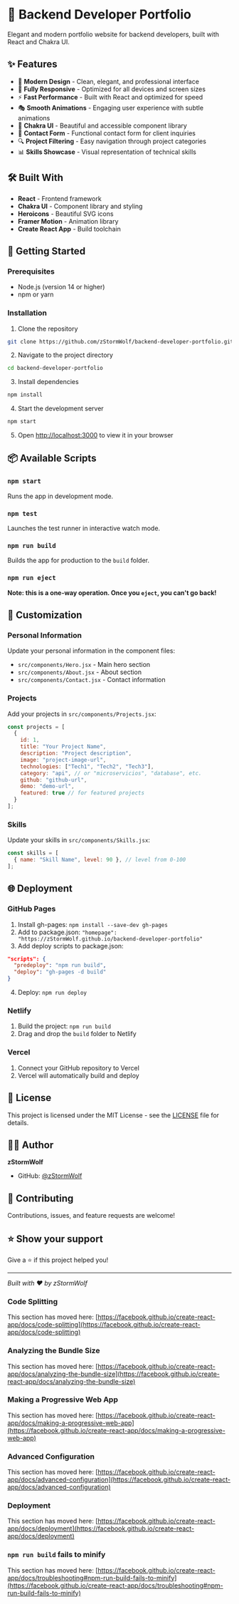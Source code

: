 # 🚀 Backend Developer Portfolio

Elegant and modern portfolio website for backend developers, built with React and Chakra UI.

## ✨ Features

- 🎨 **Modern Design** - Clean, elegant, and professional interface
- 📱 **Fully Responsive** - Optimized for all devices and screen sizes
- ⚡ **Fast Performance** - Built with React and optimized for speed
- 🎭 **Smooth Animations** - Engaging user experience with subtle animations
- 🌈 **Chakra UI** - Beautiful and accessible component library
- 📧 **Contact Form** - Functional contact form for client inquiries
- 🔍 **Project Filtering** - Easy navigation through project categories
- 📊 **Skills Showcase** - Visual representation of technical skills

## 🛠️ Built With

- **React** - Frontend framework
- **Chakra UI** - Component library and styling
- **Heroicons** - Beautiful SVG icons
- **Framer Motion** - Animation library
- **Create React App** - Build toolchain

## 🚀 Getting Started

### Prerequisites

- Node.js (version 14 or higher)
- npm or yarn

### Installation

1. Clone the repository
```bash
git clone https://github.com/zStormWolf/backend-developer-portfolio.git
```

2. Navigate to the project directory
```bash
cd backend-developer-portfolio
```

3. Install dependencies
```bash
npm install
```

4. Start the development server
```bash
npm start
```

5. Open [http://localhost:3000](http://localhost:3000) to view it in your browser

## 📦 Available Scripts

### `npm start`
Runs the app in development mode.

### `npm test`
Launches the test runner in interactive watch mode.

### `npm run build`
Builds the app for production to the `build` folder.

### `npm run eject`
**Note: this is a one-way operation. Once you `eject`, you can't go back!**

## 🎨 Customization

### Personal Information
Update your personal information in the component files:
- `src/components/Hero.jsx` - Main hero section
- `src/components/About.jsx` - About section
- `src/components/Contact.jsx` - Contact information

### Projects
Add your projects in `src/components/Projects.jsx`:
```javascript
const projects = [
  {
    id: 1,
    title: "Your Project Name",
    description: "Project description",
    image: "project-image-url",
    technologies: ["Tech1", "Tech2", "Tech3"],
    category: "api", // or "microservicios", "database", etc.
    github: "github-url",
    demo: "demo-url",
    featured: true // for featured projects
  }
];
```

### Skills
Update your skills in `src/components/Skills.jsx`:
```javascript
const skills = [
  { name: "Skill Name", level: 90 }, // level from 0-100
];
```

## 🌐 Deployment

### GitHub Pages
1. Install gh-pages: `npm install --save-dev gh-pages`
2. Add to package.json: `"homepage": "https://zStormWolf.github.io/backend-developer-portfolio"`
3. Add deploy scripts to package.json:
```json
"scripts": {
  "predeploy": "npm run build",
  "deploy": "gh-pages -d build"
}
```
4. Deploy: `npm run deploy`

### Netlify
1. Build the project: `npm run build`
2. Drag and drop the `build` folder to Netlify

### Vercel
1. Connect your GitHub repository to Vercel
2. Vercel will automatically build and deploy

## 📄 License

This project is licensed under the MIT License - see the [LICENSE](LICENSE) file for details.

## 👨‍💻 Author

**zStormWolf**
- GitHub: [@zStormWolf](https://github.com/zStormWolf)

## 🤝 Contributing

Contributions, issues, and feature requests are welcome!

## ⭐ Show your support

Give a ⭐️ if this project helped you!

---

*Built with ❤️ by zStormWolf*

### Code Splitting

This section has moved here: [https://facebook.github.io/create-react-app/docs/code-splitting](https://facebook.github.io/create-react-app/docs/code-splitting)

### Analyzing the Bundle Size

This section has moved here: [https://facebook.github.io/create-react-app/docs/analyzing-the-bundle-size](https://facebook.github.io/create-react-app/docs/analyzing-the-bundle-size)

### Making a Progressive Web App

This section has moved here: [https://facebook.github.io/create-react-app/docs/making-a-progressive-web-app](https://facebook.github.io/create-react-app/docs/making-a-progressive-web-app)

### Advanced Configuration

This section has moved here: [https://facebook.github.io/create-react-app/docs/advanced-configuration](https://facebook.github.io/create-react-app/docs/advanced-configuration)

### Deployment

This section has moved here: [https://facebook.github.io/create-react-app/docs/deployment](https://facebook.github.io/create-react-app/docs/deployment)

### `npm run build` fails to minify

This section has moved here: [https://facebook.github.io/create-react-app/docs/troubleshooting#npm-run-build-fails-to-minify](https://facebook.github.io/create-react-app/docs/troubleshooting#npm-run-build-fails-to-minify)

